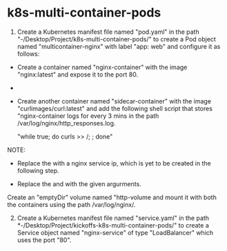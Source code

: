# k8s-multi-container-pods

1. Create a Kubernetes manifest file named "pod.yaml" in the path "-/Desktop/Project/k8s-multi-container-pods/" to create a Pod object named "multicontainer-nginx" with label "app: web" and configure it as follows: 

- Create a container named "nginx-container" with the image "nginx:latest" and expose it to the port 80.
- 
- Create another container named "sidecar-container" with the image "curlimages/curl:latest" and add the following shell script that stores "nginx-container logs for every 3 mins in the path /var/log/nginx/http_responses.log.

  "while true; do curls <your-nginx-service-ip> >> /<path-to-store>; <time-interval>; done"

NOTE: 

 - Replace the <your-nginx-service-ip> with a nginx service ip, which is yet to be created in the following step. 

- Replace the <path-to-store> and <time interval> with the given argurments.

Create an "emptyDir" volume named "http-volume and mount it with both the containers using the path /var/log/nginx/.

2. Create a Kubernetes manifest file named "service.yaml" in the path *-/Desktop/Project/kickoffs-k8s-multi-container-pods/" to create a Service object named "nginx-service" of type "LoadBalancer" which uses the port "80".
